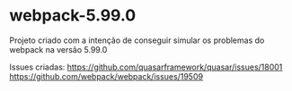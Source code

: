 # webpack-5.99.0
Projeto criado com a intenção de conseguir simular os problemas do webpack na versão 5.99.0

Issues criadas:
https://github.com/quasarframework/quasar/issues/18001
https://github.com/webpack/webpack/issues/19509
